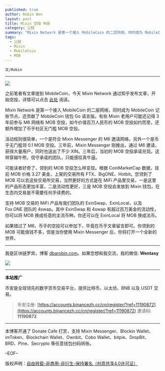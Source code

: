 ```yaml
---
published: true
author: Robin Wen
layout: post
title: Mixin 空投 MOB
category: 公链
summary: "Mixin Network 是第一个接入 MobileCoin 的二层网络，同时成为 MobileCoin 记账节点，还贡献了 MobileCoin 钱包 Go 语言版。有些 Mixin 老用户可能还记得 3 年前参与 M6 网络有 MOB 空投，如今价值百万人民币的 MOB 空投如约而至，还额外增加了币乎社区无门槛 MOB 空投。如果错过了 M6，币乎的空投可以参加下，毕竟在币乎文章留言即可。你领到的 MOB 可能值钱不多，但是当你使用 Mixin Messenger 后，你将打开一个全新的世界。"
tags:
  - 公链
  - Mixin
  - MobileCoin
  - MOB
---
```


`文/Robin`

***

![](https://cdn.dbarobin.com/0wlhak9.png)

之前笔者有文章提到 MobileCoin，今天 Mixin Network 通过知乎发布文章，开始空投，详情可以点击 [此处](https://bihu.com/article/1813558651) 阅读。

Mixin Network 是第一个接入 MobileCoin 的二层网络，同时成为 MobileCoin 记账节点，还贡献了 MobileCoin 钱包 Go 语言版。有些 Mixin 老用户可能还记得 3 年前参与 M6 网络有 MOB 空投，如今价值百万人民币的 MOB 空投如约而至，还额外增加了币乎社区无门槛 MOB 空投。

活动规则很简单，一个是符合 Mixin Messenger 的 M6 邀请网络，另外一个是币乎无门槛领 0.1 MOB 空投。三年前，Mixin Messenger 刚推出，通过 M6 邀请，获得大量用户，同时也送出了不少 XIN。三年后，当初的 MOB 空投承诺兑现。这样穿越牛熊，信守承诺的团队，只能感叹真牛逼。

可能读者好奇了，领到的 MOB 空投怎么样变现。根据 CoinMarketCap 数据，目前 MOB 价格 3.27 美金，上架的交易所有 FTX、BigONE、Hotbit。您领到了 MOB 可以去这些交易所交易，当然更好的方式是在 MiFi 产品里交易，一是这里的产品形态更加丰富，二是流动性更好，三是 MOB 空投会发放到 Mixin 钱包，在生态内交易是不需要任何手续费的。

支持 MOB 交易的 MiFi 产品有我们团队的 ExinSwap、ExinLocal，以及 Fox.ONE 团队的 4swap。其中 ExinSwap 和 4swap 有超过百万美金的流动性，你可以将 MOB 换成任意的主流币种。你还可以在 ExinLocal 将 MOB 换成法币。

如果错过了 M6，币乎的空投可以参加下，毕竟在币乎文章留言即可。你领到的 MOB 可能值钱不多，但是当你使用 Mixin Messenger 后，你将打开一个全新的世界。

***

我是区块链罗宾，博客 [dbarobin.com](https://dbarobin.com/)。如果您想和我交流，我的微信: **Wentasy**

![](https://cdn.dbarobin.com/v4yywe2.png)

***

**本站推广**

币安是全球领先的数字货币交易平台，提供比特币、以太坊、BNB 以及 USDT 交易。

> 币安注册: [https://accounts.binancezh.cc/cn/register/?ref=11190872](https://accounts.binancezh.cc/cn/register/?ref=11190872)
> 邀请码: **11190872**

***

本博客开通了 Donate Cafe 打赏，支持 Mixin Messenger、Blockin Wallet、imToken、Blockchain Wallet、Ownbit、Cobo Wallet、bitpie、DropBit、BRD、Pine、Secrypto 等任意钱包扫码转账。

<center>
    <div class="--donate-button"
         data-button-id="f8b9df0d-af9a-460d-8258-d3f435445075"
    ></div>
</center>

–EOF–

版权声明：[自由转载-非商用-非衍生-保持署名（创意共享4.0许可证）](http://creativecommons.org/licenses/by-nc-nd/4.0/deed.zh)